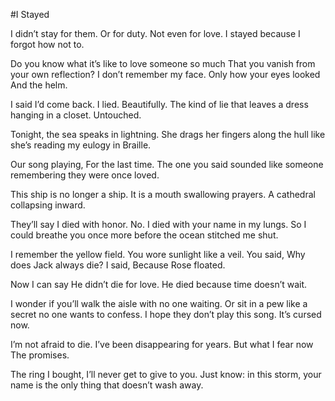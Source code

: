 #I Stayed


I didn’t stay
for them.
Or for duty.
Not even for love.
I stayed
because I forgot
how not to.

Do you know what it’s like
to love someone so much
That you vanish
from your own reflection?
I don’t remember my face.
Only how your eyes looked
And the helm.

I said I’d come back.
I lied.
Beautifully.
The kind of lie
that leaves a dress hanging
in a closet.
Untouched.

Tonight,
the sea speaks in lightning.
She drags her fingers
along the hull
like she’s reading my eulogy
in Braille.

Our song playing,
For the last time.
The one you said
sounded like
someone remembering
they were once loved.

This ship
is no longer a ship.
It is a mouth
swallowing prayers.
A cathedral
collapsing inward.

They’ll say I died
with honor.
No.
I died with your name
in my lungs.
So I could breathe you
once more
before the ocean
stitched me shut.

I remember the yellow field.
You wore sunlight
like a veil.
You said,
Why does Jack always die?
I said,
Because Rose floated.

Now I can say
He didn’t die
for love.
He died because
time doesn’t wait.

I wonder
if you’ll walk the aisle
with no one waiting.
Or sit in a pew
like a secret
no one wants to confess.
I hope
they don’t play
this song.
It’s cursed now.

I’m not afraid
to die.
I’ve been disappearing
for years.
But what I fear now
The promises.

The ring I bought,
I’ll never get to
give to you.
Just know:
in this storm,
your name is the only thing
that doesn’t wash away.
